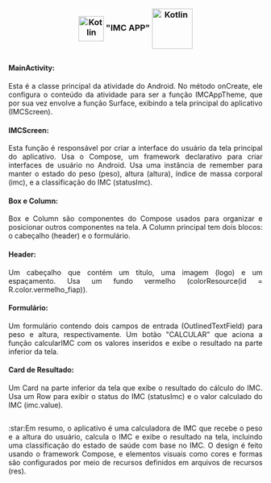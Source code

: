 <html>
<head>  </head>

<body>
  <div>
    <h3 align="center"> 
      <img align="center" alt="Kotlin" height="50" width="50" src="https://cdn.jsdelivr.net/gh/devicons/devicon@latest/icons/androidstudio/androidstudio-original.svg" />
     "IMC APP"
      <img align="center" alt="Kotlin" height="80" width="80" src="https://cdn.jsdelivr.net/gh/devicons/devicon@latest/icons/kotlin/kotlin-original-wordmark.svg" />
    </h3>    
    
##
<div align="justify">
  
<h4>MainActivity:</h4>
Esta é a classe principal da atividade do Android. No método onCreate, ele configura o conteúdo da atividade para ser a função IMCAppTheme, que por sua vez envolve a função Surface,
exibindo a tela principal do aplicativo (IMCScreen).

<h4>IMCScreen:</h4>
Esta função é responsável por criar a interface do usuário da tela principal do aplicativo.
Usa o Compose, um framework declarativo para criar interfaces de usuário no Android.
Usa uma instância de remember para manter o estado do peso (peso), altura (altura), índice de massa corporal (imc), e a classificação do IMC (statusImc).

<h4>Box e Column:</h4>
Box e Column são componentes do Compose usados para organizar e posicionar outros componentes na tela.
A Column principal tem dois blocos: o cabeçalho (header) e o formulário.

<h4>Header:</h4>
Um cabeçalho que contém um título, uma imagem (logo) e um espaçamento. Usa um fundo vermelho (colorResource(id = R.color.vermelho_fiap)).

<h4>Formulário:</h4>
Um formulário contendo dois campos de entrada (OutlinedTextField) para peso e altura, respectivamente.
Um botão "CALCULAR" que aciona a função calcularIMC com os valores inseridos e exibe o resultado na parte inferior da tela.

<h4>Card de Resultado:</h4>
Um Card na parte inferior da tela que exibe o resultado do cálculo do IMC.
Usa um Row para exibir o status do IMC (statusImc) e o valor calculado do IMC (imc.value).

##
<p>:star:Em resumo, o aplicativo é uma calculadora de IMC que recebe o peso e a altura do usuário, calcula o IMC e exibe o resultado na tela, incluindo uma classificação do
estado de saúde com base no IMC. O design é feito usando o framework Compose, e elementos visuais como cores e formas são configurados por meio de recursos definidos
em arquivos de recursos (res).</p>
